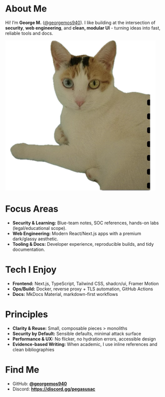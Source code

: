 # About Me

Hi! I’m **George M.** ([@georgemos940](https://github.com/georgemos940)). I like building at the intersection of **security**, **web engineering**, and **clean, modular UI** - turning ideas into fast, reliable tools and docs.

![Hashing Example](./assets/logo.png)

# Focus Areas
- **Security & Learning:** Blue-team notes, SOC references, hands-on labs (legal/educational scope).
- **Web Engineering:** Modern React/Next.js apps with a premium dark/glassy aesthetic.
- **Tooling & Docs:** Developer experience, reproducible builds, and tidy documentation.

# Tech I Enjoy
- **Frontend:** Next.js, TypeScript, Tailwind CSS, shadcn/ui, Framer Motion  
- **Ops/Build:** Docker, reverse proxy + TLS automation, GitHub Actions  
- **Docs:** MkDocs Material, markdown-first workflows

# Principles
- **Clarity & Reuse:** Small, composable pieces > monoliths  
- **Security by Default:** Sensible defaults, minimal attack surface  
- **Performance & UX:** No flicker, no hydration errors, accessible design  
- **Evidence-based Writing:** When academic, I use inline references and clean bibliographies

# Find Me
- GitHub: **[@georgemos940](https://github.com/georgemos940)**
- Discord: **https://discord.gg/pegasusac**
